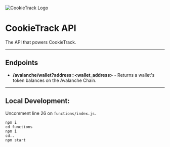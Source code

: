 ![CookieTrack Logo][logo]
# CookieTrack API

The API that powers CookieTrack.

---

## Endpoints
- **/avalanche/wallet?address=\<wallet_address\>** - Returns a wallet's token balances on the Avalanche Chain.

---

## Local Development:

Uncomment line 26 on `functions/index.js`.

```
npm i
cd functions
npm i
cd..
npm start
```

[logo]: https://github.com/Ncookiez/cookietrack-api/blob/master/favicon.svg "CookieTrack"
